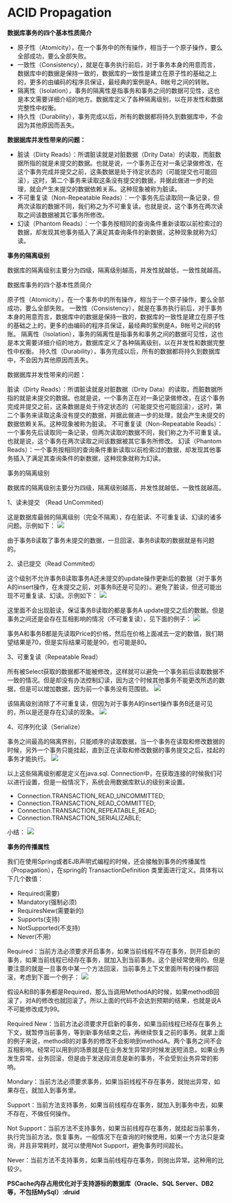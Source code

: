 # ACID Propagation

**数据库事务的四个基本性质简介**

* 原子性（Atomicity），在一个事务中的所有操作，相当于一个原子操作，要么全部成功，要么全部失败。
* 一致性（Consistency），就是在事务执行前后，对于事务本身的用意而言，数据库中的数据是保持一致的，数据库的一致性是建立在原子性的基础之上的，更多的由编码的程序员保证，最经典的案例是A，B帐号之间的转账。
* 隔离性（Isolation），事务的隔离性是指事务和事务之间的数据可见性，这也是本文需要详细介绍的地方。数据库定义了各种隔离级别，以在并发性和数据完整性中权衡。
* 持久性（Durability），事务完成以后，所有的数据都将持久到数据库中，不会因为其他原因而丢失。

**数据据库并发性带来的问题：**

* 脏读（Dirty Reads）：所谓脏读就是对脏数据（Drity Data）的读取，而脏数据所指的就是未提交的数据。也就是说，一个事务正在对一条记录做修改，在这个事务完成并提交之前，这条数据是处于待定状态的（可能提交也可能回滚），这时，第二个事务来读取这条没有提交的数据，并据此做进一步的处理，就会产生未提交的数据依赖关系。这种现象被称为脏读。
* 不可重复读（Non-Repeatable Reads）：一个事务先后读取同一条记录，但两次读取的数据不同，我们称之为不可重复读。也就是说，这个事务在两次读取之间该数据被其它事务所修改。
* 幻读（Phantom Reads）：一个事务按相同的查询条件重新读取以前检索过的数据，却发现其他事务插入了满足其查询条件的新数据，这种现象就称为幻读。

**事务的隔离级别**

数据库的隔离级别主要分为四级，隔离级别越高，并发性就越低，一致性就越高。


数据库事务的四个基本性质简介

原子性（Atomicity），在一个事务中的所有操作，相当于一个原子操作，要么全部成功，要么全部失败。
一致性（Consistency），就是在事务执行前后，对于事务本身的用意而言，数据库中的数据是保持一致的，数据库的一致性是建立在原子性的基础之上的，更多的由编码的程序员保证，最经典的案例是A，B帐号之间的转账。
隔离性（Isolation），事务的隔离性是指事务和事务之间的数据可见性，这也是本文需要详细介绍的地方。数据库定义了各种隔离级别，以在并发性和数据完整性中权衡。
持久性（Durability），事务完成以后，所有的数据都将持久到数据库中，不会因为其他原因而丢失。


数据据库并发性带来的问题：

脏读（Dirty Reads）：所谓脏读就是对脏数据（Drity Data）的读取，而脏数据所指的就是未提交的数据。也就是说，一个事务正在对一条记录做修改，在这个事务完成并提交之前，这条数据是处于待定状态的（可能提交也可能回滚），这时，第二个事务来读取这条没有提交的数据，并据此做进一步的处理，就会产生未提交的数据依赖关系。这种现象被称为脏读。
不可重复读（Non-Repeatable Reads）：一个事务先后读取同一条记录，但两次读取的数据不同，我们称之为不可重复读。也就是说，这个事务在两次读取之间该数据被其它事务所修改。
幻读（Phantom Reads）：一个事务按相同的查询条件重新读取以前检索过的数据，却发现其他事务插入了满足其查询条件的新数据，这种现象就称为幻读。


事务的隔离级别

数据库的隔离级别主要分为四级，隔离级别越高，并发性就越低，一致性就越高。

1、读未提交 （Read UnCommited）

这是数据库最弱的隔离级别（完全不隔离），存在脏读、不可重复读、幻读的诸多问题。示例如下：
![](images/read_uncommited.png)

由于事务B读取了事务未提交的数据，一旦回滚，事务B读取的数据就是有问题的。

2、读已提交（Read Commited）

这个级别不允许事务B读取事务A还未提交的update操作更新后的数据（对于事务A的insert操作，在未提交之前，对事务B还是可见的）。避免了脏读，但还可能出现不可重复读、幻读。示例如下：
![](images/read_commited.png)

这里面不会出现脏读，保证事务B读取的都是事务A update提交之后的数据。但是事务之间还是会存在互相影响的情况（不可重复读），见下面的例子：
![](images/read_commited1.png)

事务A和事务B都是先读取Price的价格，然后在价格上面减去一定的数值，我们期望结果是70，但是实际结果可能是90，也可能是80。

3、可重复读（Repeatable Read）

所有被Select获取的数据都不能被修改，这样就可以避免一个事务前后读取数据不一致的情况。但是却没有办法控制幻读，因为这个时候其他事务不能更改所选的数据，但是可以增加数据，因为前一个事务没有范围锁。
![](images/repeatable.png)

该隔离级别消除了不可重复读，但因为对于事务A的insert操作事务B还是可见的，所以是还是存在幻读的现象。
![](images/repeatable1.png)

4、可序列化读（Serialize）

事务之间最高的隔离界别，只能顺序的读取数据，当一个事务在读取和修改数据的时候，另外一个事务只能挂起，直到正在读取和修改数据的事务提交之后，挂起的事务才能执行。
![](images/seri.png)

以上这些隔离级别都是定义在java.sql. Connection中，在获取连接的时候我们可以进行设置，但是一般情况下，系统会用数据库默认的级别来设置。

* Connection.TRANSACTION_READ_UNCOMMITTED;
* Connection.TRANSACTION_READ_COMMITTED;
* Connection.TRANSACTION_REPEATABLE_READ;
* Connection.TRANSACTION_SERIALIZABLE;

小结：
![](images/summary.png)

**事务的传播属性**

我们在使用Spring或者EJB声明式编程的时候，还会接触到事务的传播属性（Propagation），在spring的 TransactionDefinition 类里面进行定义。具体有以下几个数值：

* Required(需要)
* Mandatory(强制必须)
* RequiresNew(需要新的)
* Supports(支持)
* NotSupported(不支持)
* Never(不用)

Required：当前方法必须要求开启事务，如果当前线程不存在事务，则开启新的事务，如果当前线程已经存在事务，就加入到当前事务。这个是经常使用的。但是要注意的就是一旦事务中某一个方法回滚，当前事务上下文里面所有的操作都回滚，考虑到下面一个例子：
![](images/required.png)

假设A和B的事务都是Required，那么当调用MethodA的时候，如果methodB回滚了，对A的修改也就回滚了。所以上面的代码不会达到预期的结果，也就是说A不可能修改成为99。

Required New：当前方法必须要求开启新的事务，如果当前线程已经存在事务上下文，就暂停当前事务，等到新事务结束之后，再继续恢复之前的事务。就拿上面的例子来说，methodB的对事务的修改不会影响到methodA。两个事务之间不会互相影响。经常可以用到的场景就是在业务发生异常的时候发送短消息。如果业务发生异常，业务回滚，但是由于发送段消息是新的事务，不会受到业务异常的影响。

Mondary：当前方法必须要求事务，如果当前线程不存在事务，就抛出异常，如果存在，就加入到事务里。

Support：当前方法支持事务，如果当前线程存在事务，就加入到事务中去，如果不存在，不做任何操作。

Not Support：当前方法不支持事务，如果当前线程存在事务，就挂起当前事务，执行完当前方法，恢复事务。一般情况下在查询的时候使用，如果一个方法只是查询，并且非常耗时，就可以使用Not Support，避免事务时间超长。

Never：当前方法不支持事务，如果当前线程存在事务，则抛出异常。这种用的比较少。

**PSCache内存占用优化对于支持游标的数据库（Oracle、SQL Server、DB2等，不包括MySql）:druid**






